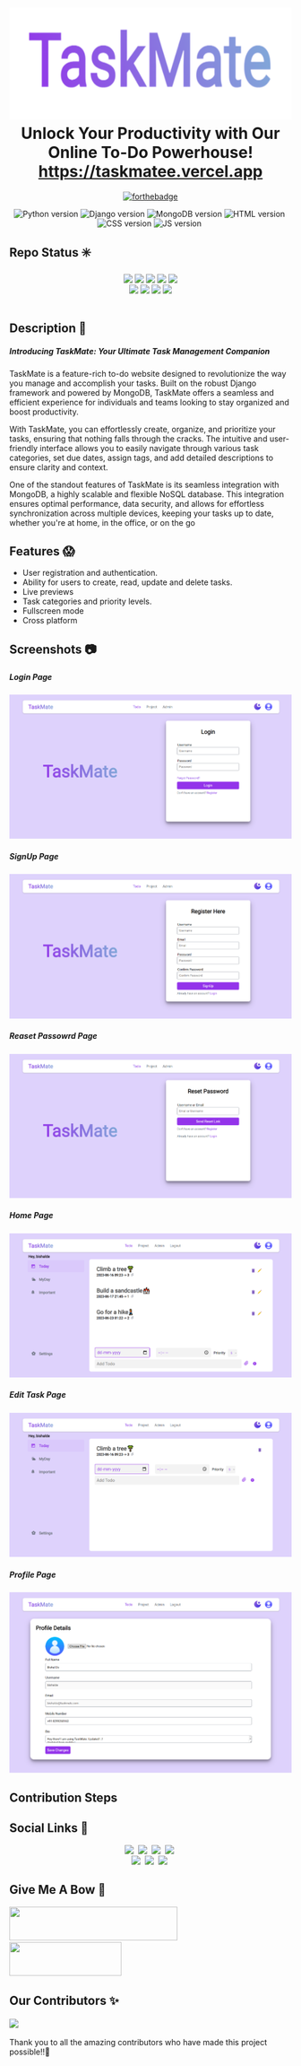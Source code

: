 <h1 align="center">
  <img alt="cgapp logo" src="Screenshots/TaskMate-LoginPage-removebg-preview.png" width="600px" height="200px"/><br/>
  Unlock Your Productivity with Our Online To-Do Powerhouse!<br/>
  <a href="https://taskmatee.vercel.app" target=""_blank>https://taskmatee.vercel.app</a>
</h1>

<div align="center">

[![forthebadge](https://forthebadge.com/images/badges/made-with-python.svg)](http://thismypc.com/)
</div>
<p align="center"><img src="https://img.shields.io/badge/Python-7.9.2-red?style=for-the-badge&logo=python" alt="Python version" />&nbsp;<img src="https://img.shields.io/badge/Django-3.2.19-darkgreen?style=for-the-badge&logo=django" alt="Django version" />&nbsp;<img src="https://img.shields.io/badge/MongoDB-6.0-yellow?style=for-the-badge&logo=mongodb" alt="MongoDB version" />&nbsp;<img src="https://img.shields.io/badge/HTML-ornage?style=for-the-badge&logo=html" alt="HTML version" />&nbsp;<img src="https://img.shields.io/badge/CSS-blue?style=for-the-badge&logo=css" alt="CSS version" />&nbsp;<img src="https://img.shields.io/badge/JavaScript-green?style=for-the-badge&logo=javasscript" alt="JS version" />&nbsp;</p>

## Repo Status ✳️
<div align="center">
 <img src="https://img.shields.io/github/repo-size/bishalde/TaskMate?style=for-the-badge" />
	<img src="https://img.shields.io/github/stars/bishalde/TaskMate?style=for-the-badge&color=FBCB0A" />
	<img src="https://img.shields.io/github/forks/bishalde/TaskMate?style=for-the-badge&color=00C4FF" />
	<img src="https://img.shields.io/github/contributors/bishalde/TaskMate?style=for-the-badge&color=FF5DA2" />
 <img src="https://img.shields.io/github/last-commit/bishalde/TaskMate?style=for-the-badge&color=54B435" />
<br>
	<img src="https://img.shields.io/github/issues/bishalde/TaskMate?style=for-the-badge&color=green" />
	<img src="https://img.shields.io/github/issues-closed/bishalde/TaskMate?style=for-the-badge&color=FF5403" />
	<img src="https://img.shields.io/github/issues-pr/bishalde/TaskMate.svg?style=for-the-badge&color=green" />
	<img src="https://img.shields.io/github/issues-pr-closed/bishalde/TaskMate?style=for-the-badge&color=FF5403" />
</div><br>

## Description 🌵

##### Introducing TaskMate: Your Ultimate Task Management Companion

TaskMate is a feature-rich to-do website designed to revolutionize the way you manage and accomplish your tasks. Built on the robust Django framework and powered by MongoDB, TaskMate offers a seamless and efficient experience for individuals and teams looking to stay organized and boost productivity.

With TaskMate, you can effortlessly create, organize, and prioritize your tasks, ensuring that nothing falls through the cracks. The intuitive and user-friendly interface allows you to easily navigate through various task categories, set due dates, assign tags, and add detailed descriptions to ensure clarity and context.

One of the standout features of TaskMate is its seamless integration with MongoDB, a highly scalable and flexible NoSQL database. This integration ensures optimal performance, data security, and allows for effortless synchronization across multiple devices, keeping your tasks up to date, whether you're at home, in the office, or on the go

## Features 😱
- User registration and authentication.
- Ability for users to create, read, update and delete tasks.
- Live previews
- Task categories and priority levels.
- Fullscreen mode
- Cross platform

## Screenshots 📷

##### Login Page
![Login Page](Screenshots/TaskMate-LoginPage.png)
##### SignUp Page
![SignUp Page](Screenshots/TaskMate-SignUp-Page.png)
##### Reaset Passowrd Page
![Reasetpassowrd Page](Screenshots/TaskMate-ResetPassword.png)
##### Home Page
![Home Page](Screenshots/TaskMate-HomePage.png)
##### Edit Task Page
![Edit Task Page](Screenshots/TaskMate-EditTodoPage.png)
##### Profile Page
![Profile Page](Screenshots/TaskMate-ProfilePage.png)

## Contribution Steps

## Social Links 🔗

<p align="center"><a href="https://www.instagram.com/bishal_de/" target='_blank'><img src="https://img.shields.io/badge/Instagram-pink?style=for-the-badge&logo=instagram" /></a>&nbsp;
<a href="https://www.linkedin.com/in/bishalde/" target='_blank'><img src="https://img.shields.io/badge/LinkedIn-blue?style=for-the-badge&logo=linkedin" /></a>&nbsp;
<a href="https://github.com/bishalde/" target='_blank'><img src="https://img.shields.io/badge/GitHub-black?style=for-the-badge&logo=github"/></a>&nbsp;
<a href="@itsbishalde" target='_blank'><img src="https://img.shields.io/badge/Snapchat-FFFC00?style=for-the-badge&logo=snapchat&logoColor=white"/></a>&nbsp;<br/>
<a href="https://wa.me/+918299260163?text=Hello!" target='_blank'><img src="https://img.shields.io/badge/whatsapp-darkgreen?style=for-the-badge&logo=whatsapp&logoColor=white"/></a>&nbsp;
<a href="https://www.hackerrank.com/bishalde" target='_blank'><img src="https://img.shields.io/badge/Hackerrank-green?style=for-the-badge&logo=hackerrank"/></a>&nbsp;
<a href="https://www.codechef.com/users/bishalde" target='_blank'><img src="https://img.shields.io/badge/Codechef-%23B92B27?style=for-the-badge&logo=Codechef&logoColor=white"/></a>&nbsp;</p>

## Give Me A Bow 🏹

<a href="https://www.buymeacoffee.com/bishalde" target='_blank'><img src="https://img.shields.io/badge/buymeacoffee-yellow?style=for-the-badge&logo=buymeacoffee&logoColor=white" height="60" width="300" /></a>&nbsp;
<a href="https://ko-fi.com/bishalde" target='_blank'><img src="https://img.shields.io/badge/kofi-red?style=for-the-badge&logo=ko-fi&logoColor=white" height="60" width="200" /></a>&nbsp;

## Our Contributors ✨

<a href="https://github.com/Yash-Parsana/CrazyCoderApp/graphs/contributors">
  <img align="center" src="https://contrib.rocks/image?max=100&repo=bishalde/TaskMate" />
</a> 
<br><br>
Thank you to all the amazing contributors who have made this project possible!!💝
